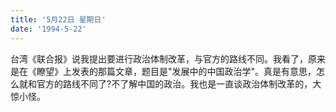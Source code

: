 ```yaml
---
title: '5月22日 星期日'
date: '1994-5-22'
---
```


台湾《联合报》说我提出要进行政治体制改革，与官方的路线不同。我看了，原来是在《瞭望》上发表的那篇文章，题目是"发展中的中国政治学"。真是有意思，怎么就和官方的路线不同了?不了解中国的政治。我也是一直谈政治体制改革的，大惊小怪。

